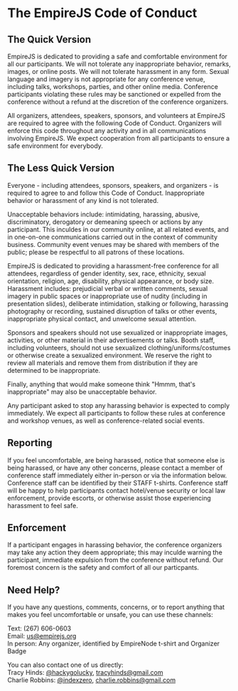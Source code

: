 # The EmpireJS Code of Conduct

## The Quick Version

EmpireJS is dedicated to providing a safe and comfortable environment for all our participants. We will not tolerate any inappropriate behavior, remarks, images, or online posts. We will not tolerate harassment in any form. Sexual language and imagery is not appropriate for any conference venue, including talks, workshops, parties, and other online media. Conference participants violating these rules may be sanctioned or expelled from the conference without a refund at the discretion of the conference organizers.

All organizers, attendees, speakers, sponsors, and volunteers at EmpireJS are required to agree with the following Code of Conduct. Organizers will enforce this code throughout any activity and in all communications involving EmpireJS. We expect cooperation from all participants to ensure a safe environment for everybody.

## The Less Quick Version

Everyone - including attendees, sponsors, speakers, and organizers - is required to agree to and follow this Code of Conduct. Inappropriate behavior or harassment of any kind is not tolerated.

Unacceptable behaviors include: intimidating, harassing, abusive, discriminatory, derogatory or demeaning speech or actions by any participant. This inculdes in our community online, at all related events, and in one-on-one communications carried out in the context of community business. Community event venues may be shared with members of the public; please be respectful to all patrons of these locations.

EmpireJS is dedicated to providing a harassment-free conference for all attendees, regardless of gender identity, sex, race, ethnicity, sexual orientation, religion, age, disability, physical appearance, or body size. Harassment includes: prejudicial verbal or written comments, sexual imagery in public spaces or inappropriate use of nudity (including in presentation slides), deliberate intimidation, stalking or following, harassing photography or recording, sustained disruption of talks or other events, inappropriate physical contact, and unwelcome sexual attention.

Sponsors and speakers should not use sexualized or inappropriate images, activities, or other material in their advertisements or talks. Booth staff, including volunteers, should not use sexualized clothing/uniforms/costumes or otherwise create a sexualized environment. We reserve the right to review all materials and remove them from distribution if they are determined to be inappropriate.

Finally, anything that would make someone think "Hmmm, that's inappropriate" may also be unacceptable behavior.

Any participant asked to stop any harassing behavior is expected to comply immediately. We expect all participants to follow these rules at conference and workshop venues, as well as conference-related social events.

## Reporting

If you feel uncomfortable, are being harassed, notice that someone else is being harassed, or have any other concerns, please contact a member of conference staff immediately either in-person or via the information below. Conference staff can be identified by their STAFF t-shirts. Conference staff will be happy to help participants contact hotel/venue security or local law enforcement, provide escorts, or otherwise assist those experiencing harassment to feel safe.

## Enforcement

If a participant engages in harassing behavior, the conference organizers may take any action they deem appropriate; this may inculde warning the participant, immediate expulsion from the conference without refund. Our foremost concern is the safety and comfort of all our particpants.

## Need Help?

If you have any questions, comments, concerns, or to report anything that makes you feel uncomfortable or unsafe, you can use these channels:

Text: (267) 606-0603<br />
Email: [us@empirejs.org](mailto:us@empirenode.org)<br />
In person: Any organizer, identified by EmpireNode t-shirt and Organizer Badge

You can also contact one of us directly: <br />
Tracy Hinds: [@hackygolucky](http://twitter.com/hackygolucky), [tracyhinds@gmail.com](mailto:tracyhinds@gmail.com) <br />
Charlie Robbins: [@indexzero](http://twitter.com/indexzero), [charlie.robbins@gmail.com](mailto:charlie.robbins@gmail.com) <br />




